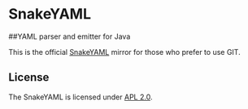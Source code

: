 SnakeYAML
=========

##YAML parser and emitter for Java

This is the official [SnakeYAML] mirror for those who prefer to use GIT.


## License

The SnakeYAML is licensed under [APL 2.0].

  [SnakeYAML]:          http://www.snakeyaml.org/
  [APL 2.0]:            http://www.apache.org/licenses/LICENSE-2.0


